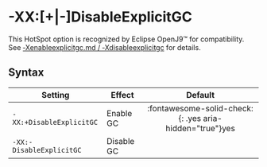 ﻿<!--
* Copyright (c) 2017, 2023 IBM Corp. and others
*
* This program and the accompanying materials are made
* available under the terms of the Eclipse Public License 2.0
* which accompanies this distribution and is available at
* https://www.eclipse.org/legal/epl-2.0/ or the Apache
* License, Version 2.0 which accompanies this distribution and
* is available at https://www.apache.org/licenses/LICENSE-2.0.
*
* This Source Code may also be made available under the
* following Secondary Licenses when the conditions for such
* availability set forth in the Eclipse Public License, v. 2.0
* are satisfied: GNU General Public License, version 2 with
* the GNU Classpath Exception [1] and GNU General Public
* License, version 2 with the OpenJDK Assembly Exception [2].
*
* [1] https://www.gnu.org/software/classpath/license.html
* [2] https://openjdk.org/legal/assembly-exception.html
*
* SPDX-License-Identifier: EPL-2.0 OR Apache-2.0 OR GPL-2.0 WITH
* Classpath-exception-2.0 OR LicenseRef-GPL-2.0 WITH Assembly-exception
-->

# -XX:[+|-]DisableExplicitGC

This HotSpot option is recognized by Eclipse OpenJ9&trade; for compatibility. See [‑Xenableexplicitgc.md / ‑Xdisableexplicitgc](xenableexplicitgc.md) for details.

## Syntax

| Setting                  | Effect     | Default                                                                            |
|--------------------------|------------|:----------------------------------------------------------------------------------:|
| `-XX:+DisableExplicitGC` | Enable GC  | :fontawesome-solid-check:{: .yes aria-hidden="true"}<span class="sr-only">yes</span> |
| `-XX:-DisableExplicitGC` | Disable GC |                                                                                    |

<!-- ==== END OF TOPIC ==== xxdisableexplicitgc.md ==== -->